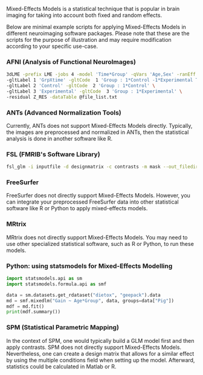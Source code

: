 Mixed-Effects Models is a statistical technique that is popular in brain imaging for taking into account both fixed and random effects.

Below are minimal example scripts for applying Mixed-Effects Models in different neuroimaging software packages. Please note that these are the scripts for the purpose of illustration and may require modification according to your specific use-case.

### AFNI (Analysis of Functional NeuroImages)
```bash
3dLME -prefix LME -jobs 4 -model 'Time*Group' -qVars 'Age,Sex' -ranEff '~1' -num_glt 3 \
-gltLabel 1 'GrpXtime' -gltCode  1 'Group : 1*Control -1*Experimental Time :' \
-gltLabel 2 'Control' -gltCode  2 'Group : 1*Control' \
-gltLabel 3 'Experimental' -gltCode  3 'Group : 1*Experimental' \
-residual Z_RES -dataTable @file_list.txt
```

### ANTs (Advanced Normalization Tools)
Currently, ANTs does not support Mixed-Effects Models directly. Typically, the images are preprocessed and normalized in ANTs, then the statistical analysis is done in another software like R.

### FSL (FMRIB's Software Library)
```bash
fsl_glm -i inputfile -d designmatrix -c contrasts -m mask --out_filedir=./output
```

### FreeSurfer
FreeSurfer does not directly support Mixed-Effects Models. However, you can integrate your preprocessed FreeSurfer data into other statistical software like R or Python to apply mixed-effects models.

### MRtrix
MRtrix does not directly support Mixed-Effects Models. You may need to use other specialized statistical software, such as R or Python, to run these models.

### Python: using statsmodels for Mixed-Effects Modelling
```python
import statsmodels.api as sm
import statsmodels.formula.api as smf

data = sm.datasets.get_rdataset("dietox", "geepack").data
md = smf.mixedlm("Gain ~ Age*Group", data, groups=data["Pig"])
mdf = md.fit()
print(mdf.summary())
```

### SPM (Statistical Parametric Mapping)
In the context of SPM, one would typically build a GLM model first and then apply contrasts. SPM does not directly support Mixed-Effects Models. Nevertheless, one can create a design matrix that allows for a similar effect by using the multiple conditions field when setting up the model. Afterward, statistics could be calculated in Matlab or R.